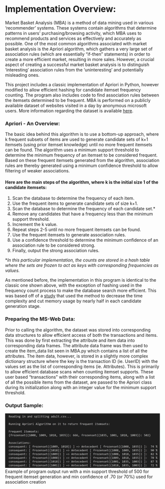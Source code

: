 # Implementation Overview:

Market Basket Analysis (MBA) is a method of data mining used in various ‘recommender’ systems. These systems contain algorithms that determine patterns in users' purchasing/browsing activity, which MBA uses to recommend products and services as effectively and accurately as possible. One of the most common algorithms associated with market basket analysis is the Apriori algorithm, which gathers a very large set of association rules (which are essentially “if-then” statements) in order to create a more efficient market, resulting in more sales. However, a crucial aspect of creating a successful market basket analysis is to distinguish ‘interesting’ association rules from the ‘uninteresting’ and potentially misleading ones.

This project includes a classic implementation of Apriori in Python, however modified to allow efficient hashing for candidate itemset frequency counting. The program also includes code to find association rules between the itemsets determined to be frequent. MBA is performed on a publicly available dataset of websites visited in a day by anonymous microsoft users. More information regarding the dataset is available [here](https://archive.ics.uci.edu/ml/datasets/Anonymous+Microsoft+Web+Data).

### Apriori - An Overview:

The basic idea behind this algorithm is to use a bottom-up approach, where k frequent subsets of items are used to generate candidate sets of k+1 itemsets (using prior itemset knowledge) until no more frequent itemsets can be found. The algorithm uses a minimum support threshold to determine the minimum frequency of an itemset to be considered frequent. Based on these frequent itemsets generated from the algorithm, association rules are thereby generated using a minimum confidence threshold to allow filtering of weaker associations.

#### Here are the main steps of the algorithm, where k is the initial size 1 of the candidate itemsets:

1. Scan the database to determine the frequency of each item.
2. Use the frequent items to generate candidate sets of size k+1.
3. Scan the database to determine the frequency of each candidate set.*
4. Remove any candidates that have a frequency less than the minimum support threshold.
5. Increment the k value.
6. Repeat steps 2-5 until no more frequent itemsets can be found.
7. Use the frequent itemsets to generate association rules.
8. Use a confidence threshold to determine the minimum confidence of an association rule to be considered strong.
9. Finally, output the strong association rules.

**In this particular implementation, the counts are stored in a hash table where the sets are frozen to act as keys with corresponding frequencies as values.*

As mentioned before, the implementation in this program is identical to the classic one shown above, with the exception of hashing used in the frequency count process to make the database search more efficient. This was based off of a [study](http://ijariie.com/AdminUploadPdf/MODIFIED_APRIORI_ALGORITHM_USING_HASH_BASED_TECHNIQUE_ijariie2352.pdf) that used the method to decrease the time complexity and cut memory usage by nearly half in each candidate generation stage.

### Preparing the MS-Web Data:

Prior to calling the algorithm, the dataset was stored into corresponding data structures to allow efficient access of both the transactions and items. This was done by first extracting the attribute and item data into corresponding data frames. The attribute data frame was then used to create the item_data list seen in MBA.py which contains a list of all the attributes. The item data, however, is stored in a slightly more complex dictionary structure where the key is the transaction ID (ie. UserID) with the values set as the list of corresponding items (ie. Attributes). This is primarily to allow efficient database scans when counting itemset supports. These user based “transactions” with their corresponding items, along with a list of all the possible items from the dataset, are passed to the Apriori class during its initialization along with an integer value for the minimum support threshold.

### Output Sample:
![](mba.png)
Example of program output run with a min support threshold of 500 for frequent itemset generation and min confidence of .70 (or 70%) used for association creation







